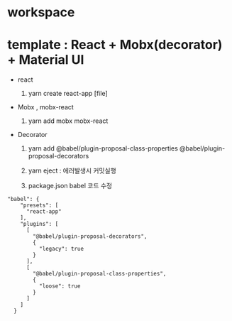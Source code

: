# workspace

# template : React + Mobx(decorator) + Material UI

- react

  1. yarn create react-app [file]

- Mobx , mobx-react

  1. yarn add mobx mobx-react

- Decorator

  1. yarn add @babel/plugin-proposal-class-properties @babel/plugin-proposal-decorators

  2. yarn eject : 에러발생시 커밋실행

  3. package.json babel 코드 수정

```
"babel": {
    "presets": [
      "react-app"
    ],
    "plugins": [
      [
        "@babel/plugin-proposal-decorators",
        {
          "legacy": true
        }
      ],
      [
        "@babel/plugin-proposal-class-properties",
        {
          "loose": true
        }
      ]
    ]
  }
```
